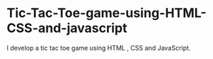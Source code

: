# Tic-Tac-Toe-game-using-HTML-CSS-and-javascript
I develop a tic tac toe game using HTML , CSS and JavaScript. 
